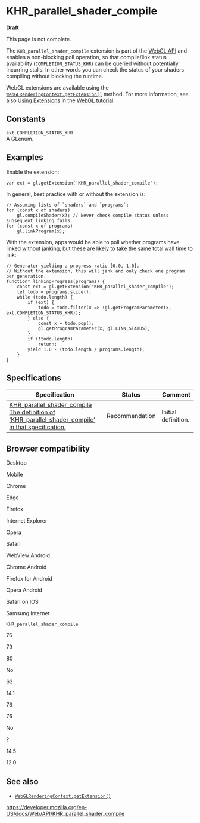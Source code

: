 # KHR_parallel_shader_compile

**Draft**

This page is not complete.

The `KHR_parallel_shader_compile` extension is part of the [WebGL API](webgl_api) and enables a non-blocking poll operation, so that compile/link status availability (`COMPLETION_STATUS_KHR`) can be queried without potentially incurring stalls. In other words you can check the status of your shaders compiling without blocking the runtime.

WebGL extensions are available using the [`WebGLRenderingContext.getExtension()`](webglrenderingcontext/getextension) method. For more information, see also [Using Extensions](webgl_api/using_extensions) in the [WebGL tutorial](webgl_api/tutorial).

## Constants

`ext.COMPLETION_STATUS_KHR`  
A GLenum.

## Examples

Enable the extension:

    var ext = gl.getExtension('KHR_parallel_shader_compile');

In general, best practice with or without the extension is:

    // Assuming lists of `shaders` and `programs`:
    for (const x of shaders)
        gl.compileShader(x); // Never check compile status unless subsequent linking fails.
    for (const x of programs)
        gl.linkProgram(x);

With the extension, apps would be able to poll whether programs have linked without janking, but these are likely to take the same total wall time to link:

    // Generator yielding a progress ratio [0.0, 1.0].
    // Without the extension, this will jank and only check one program per generation.
    function* linkingProgress(programs) {
        const ext = gl.getExtension('KHR_parallel_shader_compile');
        let todo = programs.slice();
        while (todo.length) {
            if (ext) {
                todo = todo.filter(x => !gl.getProgramParameter(x, ext.COMPLETION_STATUS_KHR));
            } else {
                const x = todo.pop();
                gl.getProgramParameter(x, gl.LINK_STATUS);
            }
            if (!todo.length)
                return;
            yield 1.0 - (todo.length / programs.length);
        }
    }

## Specifications

<table><thead><tr class="header"><th>Specification</th><th>Status</th><th>Comment</th></tr></thead><tbody><tr class="odd"><td><a href="https://www.khronos.org/registry/webgl/extensions/KHR_parallel_shader_compile/">KHR_parallel_shader_compile<br />
<span class="small">The definition of 'KHR_parallel_shader_compile' in that specification.</span></a></td><td><span class="spec-rec">Recommendation</span></td><td>Initial definition.</td></tr></tbody></table>

## Browser compatibility

Desktop

Mobile

Chrome

Edge

Firefox

Internet Explorer

Opera

Safari

WebView Android

Chrome Android

Firefox for Android

Opera Android

Safari on IOS

Samsung Internet

`KHR_parallel_shader_compile`

76

79

80

No

63

14.1

76

76

No

?

14.5

12.0

## See also

- [`WebGLRenderingContext.getExtension()`](webglrenderingcontext/getextension)

<a href="https://developer.mozilla.org/en-US/docs/Web/API/KHR_parallel_shader_compile" class="_attribution-link">https://developer.mozilla.org/en-US/docs/Web/API/KHR_parallel_shader_compile</a>
